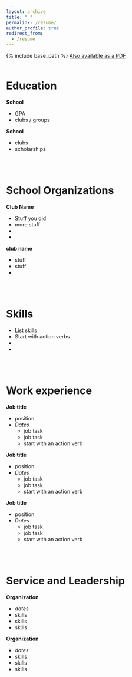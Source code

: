 ```yaml
---
layout: archive
title: " "
permalink: /resume/
author_profile: true
redirect_from:
  - /resume
---
```


{% include base_path %}
[Also available as a PDF](http://linkhere)
<br><br>

# Education

**School**
-  GPA  
- clubs / groups 

**School**
- clubs
- scholarships  

<br><br>

# School Organizations

**Club Name**
- Stuff you did
- more stuff
- 
-  

**club name**
- stuff
-  stuff
- 
<br><br>

# Skills

- List skills
- Start with action verbs
- 
- 

<br><br>

# Work experience

**Job title**
  - position
  - *Dates*
    - job task
    - job task
    - start with an action verb

**Job title**
  - position
  - *Dates*
    - job task
    - job task
    - start with an action verb

**Job title**
  - position
  - *Dates*
    - job task
    - job task
    - start with an action verb

<br><br>

# Service and Leadership

**Organization**
  - _dates_
  - skills
  - skills
  - skills

**Organization**
  - _dates_
  - skills
  - skills
  - skills

